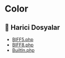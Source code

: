 # Color

<!--Index-->

## 📂 Harici Dosyalar

- [BIFF5.php](./BIFF5.php)
- [BIFF8.php](./BIFF8.php)
- [BuiltIn.php](./BuiltIn.php)

<!--Index-->

